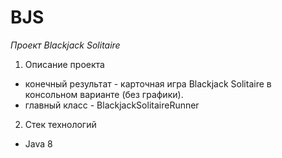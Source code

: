 # BJS
*Проект Blackjack Solitaire*


1. Описание проекта 
- конечный результат - карточная игра Blackjack Solitaire в консольном варианте (без графики).
- главный класс - BlackjackSolitaireRunner 
2. Стек технологий 
- Java 8
